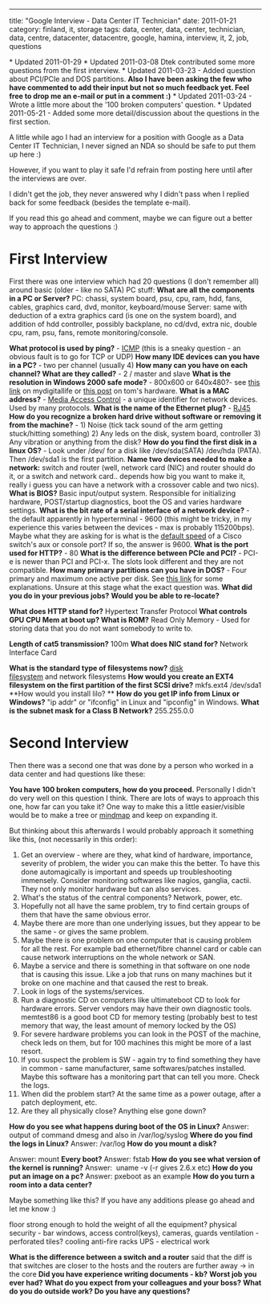 ---
title: "Google Interview - Data Center IT Technician"
date: 2011-01-21
category: finland, it, storage
tags: data, center, data, center, technician, data, centre, datacenter, datacentre, google, hamina, interview, it, 2, job, questions

\* Updated 2011-01-29 \* Updated 2011-03-08 Dtek contributed some more questions from the first interview. \* Updated 2011-03-23 - Added question about PCI/PCIe and DOS partitions. **Also I have been asking the few who have commented to add their input but not so much feedback yet. Feel free to drop me an e-mail or put in a comment :)** \* Updated 2011-03-24 - Wrote a little more about the '100 broken computers' question. \* Updated 2011-05-21 - Added some more detail/discussion about the questions in the first section.

A little while ago I had an interview for a position with Google as a Data Center IT Technician, I never signed an NDA so should be safe to put them up here :)

However, if you want to play it safe I'd refrain from posting here until after the interviews are over.

I didn't get the job, they never answered why I didn't pass when I replied back for some feedback (besides the template e-mail).

If you read this go ahead and comment, maybe we can figure out a better way to approach the questions :)

# First Interview

First there was one interview which had 20 questions (I don't remember all) around basic (older - like no SATA) PC stuff: **What are all the components in a PC or Server?** PC: chassi, system board, psu, cpu, ram, hdd, fans, cables, graphics card, dvd, monitor, keyboard/mouse Server: same with deduction of a extra graphics card (is one on the system board), and addition of hdd controller, possibly backplane, no cd/dvd, extra nic, double cpu, ram, psu, fans, remote monitoring/console.

**What protocol is used by ping?** \- [ICMP](http://en.wikipedia.org/wiki/Internet_Control_Message_Protocol "ICMP") (this is a sneaky question - an obvious fault is to go for TCP or UDP) **How many IDE devices can you have in a PC?** \- two per channel (usually 4) **How many can you have on each channel? What are they called?** \- 2 / master and slave **What is the resolution in Windows 2000 safe mode?** - 800x600 or 640x480?- see [this link](http://www.mydigitallife.info/2008/06/22/how-to-change-screen-resolution-and-display-colors-quality-in-safe-mode-of-windows/ "windows safe mode resolution") on mydigitallife or [this post](http://www.tomshardware.co.uk/forum/34809-35-screen-resolution-safe-mode "screen resolutino safe mode") on tom's hardware. **What is a MAC address?** - [Media Access Control](http://en.wikipedia.org/wiki/MAC_address "wikipedia link") - a unique identifier for network devices. Used by many protocols. **What is the name of the Ethernet plug?** - [RJ45](http://en.wikipedia.org/wiki/RJ45 "RJ45 on wikipedia") **How do you recognize a broken hard drive without software or removing it from the machine?** - 1) Noise (tick tack sound of the arm getting stuck/hitting something) 2) Any leds on the disk, system board, controller 3) Any vibration or anything from the disk? **How do you find the first disk in a linux OS?** - Look under /dev/ for a disk like /dev/sda(SATA) /dev/hda (PATA). Then /dev/sda1 is the first partition. **Name two devices needed to make a network:** switch and router (well, network card (NIC) and router should do it, or a switch and network card.. depends how big you want to make it, really i guess you can have a network with a crossover cable and two nics). **What is BIOS?** Basic input/output system. Responsible for initializing hardware, POST/startup diagnostics, boot the OS and varies hardware settings. **What is the bit rate of a serial interface of a network device?** \- the default apparently in hyperterminal - 9600 (this might be tricky, in my experience this varies between the devices - max is probably 115200bps). Maybe what they are asking for is what is the [default speed](http://www.cisco.com/en/US/products/hw/switches/ps700/products_tech_note09186a008010ff7a.shtml#connecttermtocat "cisco catalyst console port") of a Cisco switch's aux or console port? If so, the answer is 9600. **What is the port used for HTTP?** - 80 **What is the difference between PCIe and PCI?** \- PCI-e is newer than PCI and PCI-x. The slots look different and they are not compatible. **How many primary partitions can you have in DOS?** - Four primary and maximum one active per disk. See [this link](http://www.pcguide.com/ref/hdd/file/structPartitions-c.html "dos partitions") for some explanations. Unsure at this stage what the exact question was. **What did you do in your previous jobs?** **Would you be able to re-locate?**

**What does HTTP stand for?** Hypertext Transfer Protocol **What controls GPU CPU Mem at boot up? What is ROM?** Read Only Memory - Used for storing data that you do not want somebody to write to.

**Length of cat5 transmission?** 100m **What does NIC stand for?** Network Interface Card

**What is the standard type of filesystems now?** [disk filesystem](http://en.wikipedia.org/wiki/Filesystem#Types_of_file_systems) and network filesystems **How would you create an EXT4 filesystem on the first partition of the first SCSI drive?** mkfs.ext4 /dev/sda1 **How would you install lilo? ** **How do you get IP info from Linux or Windows?** "ip addr" or "ifconfig" in Linux and "ipconfig" in Windows. **What is the subnet mask for a Class B Network?** 255.255.0.0

# Second Interview

Then there was a second one that was done by a person who worked in a data center and had questions like these:

**You have 100 broken computers, how do you proceed.** Personally I didn't do very well on this question I think. There are lots of ways to approach this one, how far can you take it? One way to make this a little easier/visible would be to make a tree or [mindmap](http://en.wikipedia.org/wiki/Mind_map "mindmap on wikipedia") and keep on expanding it.

But thinking about this afterwards I would probably approach it something like this, (not necessarily in this order):

1. Get an overview - where are they, what kind of hardware, importance, severity of problem, the wider you can make this the better. To have this done automagically is important and speeds up troubleshooting immensely. Consider monitoring softwares like nagios, ganglia, cactii. They not only monitor hardware but can also services.
2. What's the status of the central components? Network, power, etc.
3. Hopefully not all have the same problem, try to find certain groups of them that have the same obvious error.
4. Maybe there are more than one underlying issues, but they appear to be the same - or gives the same problem.
5. Maybe there is one problem on one computer that is causing problem for all the rest. For example bad ethernet/fibre channel card or cable can cause network interruptions on the whole network or SAN.
6. Maybe a service and there is something in that software on one node that is causing this issue. Like a job that runs on many machines but it broke on one machine and that caused the rest to break.
7. Look in logs of the systems/services.
8. Run a diagnostic CD on computers like ultimateboot CD to look for hardware errors. Server vendors may have their own diagnostic tools. memtest86 is a good boot CD for memory testing (probably best to test memory that way, the least amount of memory locked by the OS)
9. For severe hardware problems you can look in the POST of the machine, check leds on them, but for 100 machines this might be more of a last resort.
10. If you suspect the problem is SW - again try to find something they have in common - same manufacturer, same softwares/patches installed. Maybe this software has a monitoring part that can tell you more. Check the logs.
11. When did the problem start? At the same time as a power outage, after a patch deployment, etc.
12. Are they all physically close? Anything else gone down?

**How do you see what happens during boot of the OS in Linux?** Answer: output of command dmesg and also in /var/log/syslog **Where do you find the logs in Linux?** Answer: /var/log **How do you mount a disk?**

Answer: mount **Every boot?** Answer: fstab **How do you see what version of the kernel is running?** Answer:  uname -v (-r gives 2.6.x etc) **How do you put an image on a pc?** Answer: pxeboot as an example **How do you turn a room into a data center?**

Maybe something like this? If you have any additions please go ahead and let me know :)

floor strong enough to hold the weight of all the equipment? physical security - bar windows, access control(keys), cameras, guards ventilation - perforated tiles? cooling anti-fire racks UPS - electrical work

**What is the difference between a switch and a router** said that the diff is that switches are closer to the hosts and the routers are further away -> in the core **Did you have experience writing documents - kb?** **Worst job you ever had?** **What do you expect from your colleagues and your boss?** **What do you do outside work? Do you have any questions?**
